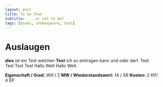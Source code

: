 ```yaml
---
layout: post
title: To be 3two
subtitle: ... or not to be?
tags: [books, shakespeare, test]
---
```


# Auslaugen

**dies** ist ein Test welchen **Text** ich so eintragen kann und oder darf.
Test Test Test Test Hallo Welt Hallo Welt.

**Eigenschaft / Grad:** Will / 2
**MW / Wiederstandswert:** 14 / SR
**Kosten:** 2 KP/ 4 EP
